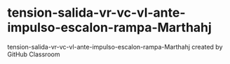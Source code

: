 # tension-salida-vr-vc-vl-ante-impulso-escalon-rampa-Marthahj
tension-salida-vr-vc-vl-ante-impulso-escalon-rampa-Marthahj created by GitHub Classroom
